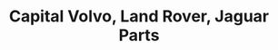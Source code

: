 ---
title: "Capital Volvo, Land Rover, Jaguar Parts"
url: /colonie/capital-volvo-land-rover-jaguar-parts/
shop: Autoteile
---